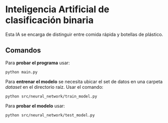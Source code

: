 # Inteligencia Artificial de clasificación binaria

Esta IA se encarga de distinguir entre comida rápida y botellas de plástico.

## Comandos

Para **probar el programa** usar:

```shell
python main.py
```

Para **entrenar el modelo** se necesita ubicar el set de datos en una carpeta _dataset_ en el directorio raíz.
Usar el comando:

```shell
python src/neural_network/train_model.py
```

Para **probar el modelo** usar:

```shell
python src/neural_network/test_model.py
```
